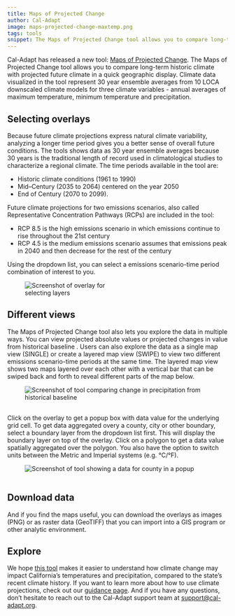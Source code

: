 ```yaml
---
title: Maps of Projected Change
author: Cal-Adapt
image: maps-projected-change-maxtemp.png
tags: tools
snippet: The Maps of Projected Change tool allows you to compare long-term historic climate conditions with projected future climate conditions in a quick geographic display.
---
```


Cal-Adapt has released a new tool: [Maps of Projected Change](/tools/maps-of-projected-change/). The Maps of Projected Change tool allows you to compare long-term historic climate with projected future climate in a quick geographic display. Climate data visualized in the tool represent 30 year ensemble averages from 10 LOCA downscaled climate models for three climate variables - annual averages of maximum temperature, minimum temperature and precipitation.

## Selecting overlays
Because future climate projections express natural climate variability, analyzing a longer time period gives you a better sense of overall future conditions. The tools shows data as 30 year ensemble averages because 30 years is the traditional length of record used in climatological studies to characterize a regional climate. The time periods available in the tool are:
- Historic climate conditions (1961 to 1990)
- Mid–Century (2035 to 2064) centered on the year 2050
- End of Century (2070 to 2099).

Future climate projections for two emissions scenarios, also called Representative Concentration Pathways (RCPs) are included in the tool:
- RCP 8.5 is the high emissions scenario in which emissions continue to rise throughout the 21st century
- RCP 4.5 is the medium emissions scenario assumes that emissions peak in 2040 and then decrease for the rest of the century

Using the dropdown list, you can select a emissions scenario-time period combination of interest to you.
<figure class="image">
  <img src="/img/blog/maps-projected-change-overlay-options.png" style="max-width:15rem;" alt="Screenshot of overlay for selecting layers">
  <figcaption></figcaption>
</figure>

## Different views
The Maps of Projected Change tool also lets you explore the data in multiple ways. You can view projected absolute values or projected changes in value from historical baseline . Users can also explore the data as a single map view (SINGLE) or create a layered map view (SWIPE) to view two different emissions scenario-time periods at the same time. The layered map view shows two maps layered over each other with a vertical bar that can be swiped back and forth to reveal different parts of the map below.

<figure class="image">
  <img src="/img/blog/maps-projected-change-compare.png" style="max-width:50rem;margin-bottom:1rem;" alt="Screenshot of tool comparing change in precipitation from historical baseline">
  <figcaption></figcaption>
</figure>

Click on the overlay to get a popup box with data value for the underlying grid cell. To get data aggregated overy a county, city or other boundary, select a boundary layer from the dropdown list first. This will display the boundary layer on top of the overlay. Click on a polygon to get a data value spatially aggregated over the polygon. You also have the option to switch units between the Metric and Imperial systems (e.g. °C/°F).

<figure class="image">
  <img src="/img/blog/maps-projected-change-popup.png" style="max-width:50rem;margin-bottom:1rem;" alt="Screenshot of tool showing a data for county in a popup">
  <figcaption></figcaption>
</figure>

## Download data
And if you find the maps useful, you can download the overlays as images (PNG) or as raster data (GeoTIFF) that you can import into a GIS program or other analytic environment.

## Explore
We hope [this tool](/tools/maps-of-projected-change/) makes it easier to understand how climate change may impact California’s temperatures and precipitation, compared to the state’s recent climate history. If you want to learn more about how to use climate projections, check out our [guidance page](/help/glossary/climate-projection). And if you have any questions, don’t hesitate to reach out to the Cal-Adapt support team at <support@cal-adapt.org>.
